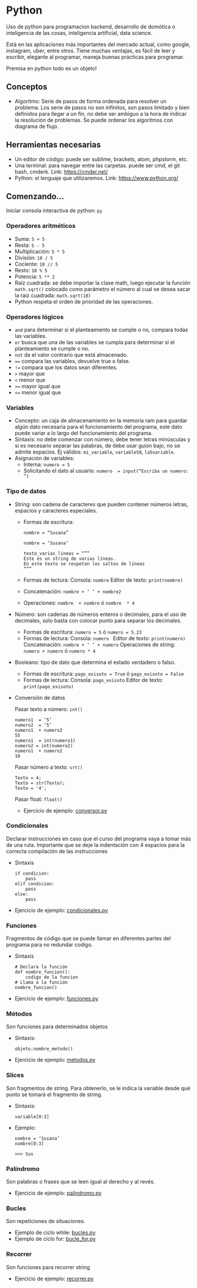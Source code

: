 # Python
Uso de python para programacion backend, desarrollo de domótica o inteligencia de las cosas, inteligencia artificial, data science.

Está en las aplicaciones más importantes del mercado actual, como google, instagram, uber, entre otros.
Tiene muchas ventajas, es fácil de leer y escribir, elegante al programar, maneja buenas prácticas para programar.

Premisa en python todo es un objeto!

## Conceptos

 * Algoritmo: Serie de pasos de forma ordenada para resolver un problema. Los serie de pasos no son infinitos, son pasos limitado y bien definidos para llegar a un fin, no debe ser ambiguo a la hora de indicar la resolución de problemas. Se puede ordenar los algoritmos con diagrama de flujo.

## Herramientas necesarias
* Un editor de código: puede ser sublime, brackets, atom, phpstorm, etc.
* Una terminal: para navegar entre las carpetas. puede ser cmd, el git bash, cmderk. Link: https://cmder.net/
* Python: el lenguaje que utilizaremos. Link: https://www.python.org/

## Comenzando…
Iniciar consola interactiva de python: ```py```
### Operadores aritméticos
* Suma: ```5 + 5```
* Resta: ```5 - 5```
* Multiplicación: ```5 * 5```
* División: ```10 / 5```
* Cociente: ```10 // 5```
* Resto: ```10 % 5```
* Potencia: ```5 ** 2```
* Raíz cuadrada: se debe importar la clase math, luego ejecutar la función ```math.sqrt()``` colocado como parámetro el número al cual se desea sacar la raiz cuadrada: ```math.sqrt(10)```
* Python respeta el orden de prioridad de las operaciones.

### Operadores lógicos
* ```and``` para determinar si el planteamiento se cumple o no, compara todas las variables.
* ```or``` busca que una de las variables se cumpla para determinar si el planteamiento se cumple o no.
* ```not``` da el valor contrario que está almacenado.
* ```==``` compara las variables, devuelve true o false.
* ```!=``` compara que los datos sean diferentes.
* ```>``` mayor que
* ```<``` menor que
* ```>=``` mayor igual que
* ```<=``` menor igual que



### Variables
* Concepto: un caja de almacenamiento en la memoria ram para guardar algún dato necesaria para el funcionamiento del programa, este dato puede variar a lo largo del funcionamiento del programa.
* Sintaxis: no debe comenzar con número, debe tener letras minúsculas y si es necesario separar las palabras, de debe usar guion bajo, no se admite espacios. Ej válidos: ```mi_variable```, ```variable50```, ```la5variable```.
* Asignación de variables: 
    - Interna: ```numero = 5```
    - Solicitando el dato al usuario: ```numero  = input(“Escriba un numero: ”)```


### Tipo de datos
* String: son cadena de caracteres que pueden contener números letras, espacios y caracteres especiales.
    - Formas de escritura: 
        ```
        nombre = “Susana”
        ```
        ```
        nombre = ‘Susana’
        ```
        ```
        texto_varias_lineas = “””
        Este es un string de varias líneas.
        En este texto se respetan los saltos de líneas
        “””
        ```

    - Formas de lectura:
        Consola: ```nombre```
        Editor de texto: ```print(nombre)```
    - Concatenación: ```nombre + ‘ ’ + nombre2```
    - Operaciones: ```nombre  + nombre```  ó  ```nombre  * 4```

* Número: son cadenas de números enteros o decimales, para el uso de decimales, solo basta con colocar punto para separar los decimales.
    - Formas de escritura: ```numero = 5```  ó  ```numero = 5.23```
    - Formas de lectura:
        Consola: ```numero ```
        Editor de texto: ```print(numero)```
    Concatenación: ```nombre + ‘ ’ + numero```
    Operaciones de string: ```numero + numero```  ó  ```numero * 4```

* Booleano: tipo de dato que determina el estado verdadero o falso.
    - Formas de escritura: ```pago_exisoto = True```  ó  ```pago_exisoto = False```
    - Formas de lectura:
        Consola: ```pago_exisoto```
        Editor de texto: ```print(pago_exisoto)```

* Conversión de datos

    Pasar texto a número: ```int()```
    ```
    numero1  = ‘5’
    numero2  = ‘5’
    numero1  + numero2 
    55
    numero1  = int(numero1)
    numero2 = int(numero2)
    numero1  + numero2 
    10
    ```
    Pasar número a texto: ```srt()```
    ```
    Texto = 4;
    Texto = str(Texto);
    Texto = '4';
    ```
    Pasar float: ```float()```

    - Ejercicio de ejemplo: [conversor.py](https://github.com/susananzth/python/blob/master/conversor.py)

### Condicionales

Declarar instrucciones en caso que el curso del programa vaya a tomar más de una ruta.
Importante que se deje la indentación con 4 espacios para la correcta compilación de las instrucciones
* Sintaxis
    ```
    if condicion: 
        pass
    elif condicion:
        pass
    else:
        pass
    ```
* Ejercicio de ejemplo: 
    [condicionales.py](https://github.com/susananzth/python/blob/master/codicionales.py)

### Funciones
Fragmentos de código que se puede llamar en diferentes partes del programa para no redundar codigo.
* Sintaxis
    ```
    # Declara la función
    def nombre_funcion():
        codigo de la funcion
    # Llama a la función
    nombre_funcion()
    ```
* Ejercicio de ejemplo:
    [funciones.py](https://github.com/susananzth/python/blob/master/funciones.py)

### Métodos
Son funciones para determinados objetos
* Sintaxis:
    ```
    objeto.nombre_metodo()
    ```
* Ejercicio de ejemplo:
    [metodos.py](https://github.com/susananzth/python/blob/master/metodos.py)

### Slices
Son fragmentos de string. Para obtenerlo, se le indica  la variable desde qué punto se tomará el fragmento de string.
* Sintaxis: 
    ```
    variable[0:3]
    ```
* Ejemplo: 
    ```
    nombre = ‘Susana’
	nombre[0:3]
    ```
    ```
    >>> Sus
    ```

### Palíndromo
Son palabras o frases que se leen igual al derecho y al revés.
* Ejercicio de ejemplo: [palindromo.py](https://github.com/susananzth/python/blob/master/palindromo.py)

### Bucles
Son repeticiones de situaciones. 
* Ejemplo de ciclo while: [bucles.py](https://github.com/susananzth/python/blob/master/bucles.py)
* Ejemplo de ciclo for: [bucle_for.py](https://github.com/susananzth/python/blob/master/bucle_for.py)

### Recorrer
Son funciones para recorrer string
* Ejercicio de ejemplo: [recorrer.py](https://github.com/susananzth/python/blob/master/recorrer.py) 
